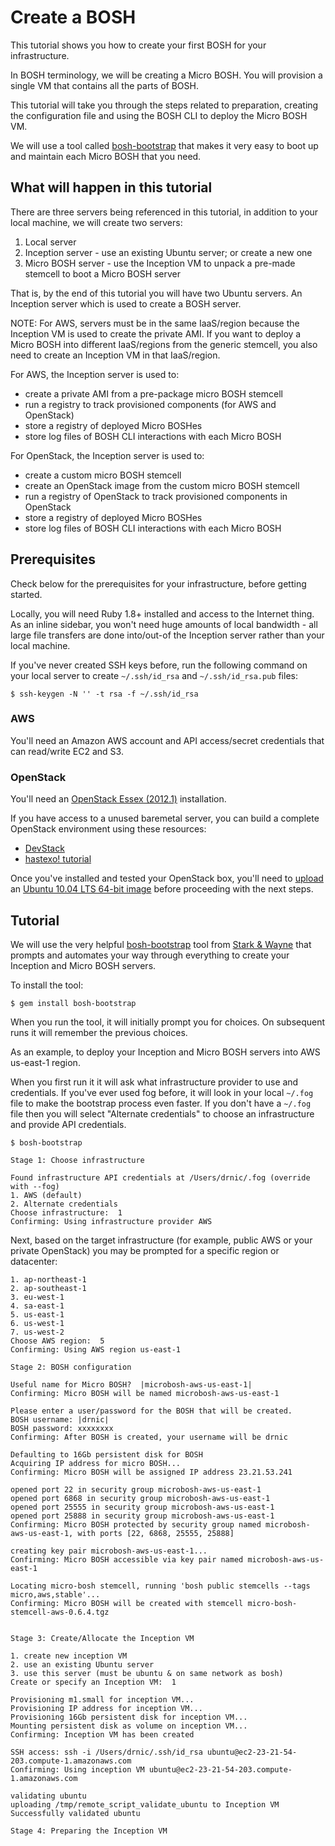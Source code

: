 # Create a BOSH

This tutorial shows you how to create your first BOSH for your infrastructure.

In BOSH terminology, we will be creating a Micro BOSH. You will provision a single VM that contains all the parts of BOSH.

This tutorial will take you through the steps related to preparation, creating the configuration file and using the BOSH CLI to deploy the Micro BOSH VM.

We will use a tool called [bosh-bootstrap](https://github.com/StarkAndWayne/bosh-bootstrap) that makes it very easy to boot up and maintain each Micro BOSH that you need. 

## What will happen in this tutorial

There are three servers being referenced in this tutorial, in addition to your local machine, we will create two servers:

1. Local server
1. Inception server - use an existing Ubuntu server; or create a new one
1. Micro BOSH server - use the Inception VM to unpack a pre-made stemcell to boot a Micro BOSH server

That is, by the end of this tutorial you will have two Ubuntu servers. An Inception server which is used to create a BOSH server. 

NOTE: For AWS, servers must be in the same IaaS/region because the Inception VM is used to create the private AMI. If you want to deploy a Micro BOSH into different IaaS/regions from the generic stemcell, you also need to create an Inception VM in that IaaS/region.

For AWS, the Inception server is used to:

* create a private AMI from a pre-package micro BOSH stemcell
* run a registry to track provisioned components (for AWS and OpenStack)
* store a registry of deployed Micro BOSHes
* store log files of BOSH CLI interactions with each Micro BOSH

For OpenStack, the Inception server is used to:

* create a custom micro BOSH stemcell
* create an OpenStack image from the custom micro BOSH stemcell
* run a registry of OpenStack to track provisioned components in OpenStack
* store a registry of deployed Micro BOSHes
* store log files of BOSH CLI interactions with each Micro BOSH

## Prerequisites

Check below for the prerequisites for your infrastructure, before getting started.

Locally, you will need Ruby 1.8+ installed and access to the Internet thing. As an inline sidebar, you won't need huge amounts of local bandwidth - all large file transfers are done into/out-of the Inception server rather than your local machine.

If you've never created SSH keys before, run the following command on your local server to create `~/.ssh/id_rsa` and `~/.ssh/id_rsa.pub` files:

```
$ ssh-keygen -N '' -t rsa -f ~/.ssh/id_rsa
```

### AWS

You'll need an Amazon AWS account and API access/secret credentials that can read/write EC2 and S3.

### OpenStack

You'll need an [OpenStack Essex (2012.1)](http://openstack.org/software/essex/) installation.

If you have access to a unused baremetal server, you can build a complete OpenStack environment using these resources:

* [DevStack](http://devstack.org/)
* [hastexo! tutorial](http://www.hastexo.com/resources/docs/installing-openstack-essex-20121-ubuntu-1204-precise-pangolin)

Once you've installed and tested your OpenStack box, you'll need to [upload](http://docs.openstack.org/developer/glance/glance.html#examples-of-uploading-different-kinds-of-images) an [Ubuntu 10.04 LTS 64-bit image](http://uec-images.ubuntu.com/lucid/current/) before proceeding with the next steps.

## Tutorial

We will use the very helpful [bosh-bootstrap](https://github.com/StarkAndWayne/bosh-bootstrap) tool from [Stark & Wayne](http://starkandwayne/) that prompts and automates your way through everything to create your Inception and Micro BOSH servers.

To install the tool:

```
$ gem install bosh-bootstrap
```

When you run the tool, it will initially prompt you for choices. On subsequent runs it will remember the previous choices.

As an example, to deploy your Inception and Micro BOSH servers into AWS us-east-1 region.

When you first run it it will ask what infrastructure provider to use and credentials. If you've ever used fog before, it will look in your local `~/.fog` file to make the bootstrap process even faster. If you don't have a `~/.fog` file then you will select "Alternate credentials" to choose an infrastructure and provide API credentials.

```
$ bosh-bootstrap

Stage 1: Choose infrastructure

Found infrastructure API credentials at /Users/drnic/.fog (override with --fog)
1. AWS (default)
2. Alternate credentials
Choose infrastructure:  1
Confirming: Using infrastructure provider AWS
```

Next, based on the target infrastructure (for example, public AWS or your private OpenStack) you may be prompted for a specific region or datacenter:

```
1. ap-northeast-1
2. ap-southeast-1
3. eu-west-1
4. sa-east-1
5. us-east-1
6. us-west-1
7. us-west-2
Choose AWS region:  5
Confirming: Using AWS region us-east-1
```

```
Stage 2: BOSH configuration

Useful name for Micro BOSH?  |microbosh-aws-us-east-1|  
Confirming: Micro BOSH will be named microbosh-aws-us-east-1

Please enter a user/password for the BOSH that will be created.
BOSH username: |drnic|
BOSH password: xxxxxxxx
Confirming: After BOSH is created, your username will be drnic

Defaulting to 16Gb persistent disk for BOSH
Acquiring IP address for micro BOSH...
Confirming: Micro BOSH will be assigned IP address 23.21.53.241

opened port 22 in security group microbosh-aws-us-east-1
opened port 6868 in security group microbosh-aws-us-east-1
opened port 25555 in security group microbosh-aws-us-east-1
opened port 25888 in security group microbosh-aws-us-east-1
Confirming: Micro BOSH protected by security group named microbosh-aws-us-east-1, with ports [22, 6868, 25555, 25888]

creating key pair microbosh-aws-us-east-1...
Confirming: Micro BOSH accessible via key pair named microbosh-aws-us-east-1

Locating micro-bosh stemcell, running 'bosh public stemcells --tags micro,aws,stable'...
Confirming: Micro BOSH will be created with stemcell micro-bosh-stemcell-aws-0.6.4.tgz


Stage 3: Create/Allocate the Inception VM

1. create new inception VM
2. use an existing Ubuntu server
3. use this server (must be ubuntu & on same network as bosh)
Create or specify an Inception VM:  1

Provisioning m1.small for inception VM...
Provisioning IP address for inception VM...
Provisioning 16Gb persistent disk for inception VM...
Mounting persistent disk as volume on inception VM...
Confirming: Inception VM has been created

SSH access: ssh -i /Users/drnic/.ssh/id_rsa ubuntu@ec2-23-21-54-203.compute-1.amazonaws.com
Confirming: Using inception VM ubuntu@ec2-23-21-54-203.compute-1.amazonaws.com

validating ubuntu
uploading /tmp/remote_script_validate_ubuntu to Inception VM
Successfully validated ubuntu

Stage 4: Preparing the Inception VM

```